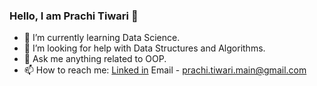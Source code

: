 ### Hello, I am Prachi Tiwari 👋

- 🌱 I’m currently learning Data Science.
- 🤔 I’m looking for help with Data Structures and Algorithms.
- 💬 Ask me anything related to OOP.
- 📫 How to reach me: [Linked in](https://www.linkedin.com/public-profile/settings?lipi=urn:li:page:d_flagship3_profile_self_edit_contact-info;B8DXNe/dRDi8rSmAOd7SRw==%5D) 
Email - prachi.tiwari.main@gmail.com


